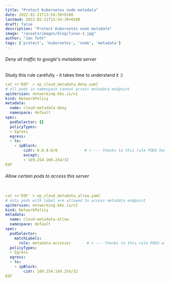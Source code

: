 ```yaml
---
title: "Protect Kubernetes node metadata"
date: 2022-02-21T13:54:39+0100
lastmod: 2022-02-21T13:54:39+0100
draft: false
description: "Protect Kubernetes node metadata"
image: "/assets/images/blog/linux-1.jpg"
author: "Jan Toth"
tags: ['protect', 'kubernetes', 'node', 'metadata']
---
```


###### Deny all traffic to google's metadata server

Study this rule carefully - it takes time to understand it :)

```yaml
cat <<'EOF' > np_cloud_metadata_deny.yaml
# all pods in namespace cannot access metadata endpoint
apiVersion: networking.k8s.io/v1
kind: NetworkPolicy
metadata:
  name: cloud-metadata-deny
  namespace: default
spec:
  podSelector: {}
  policyTypes:
  - Egress
  egress:
  - to:
    - ipBlock:
        cidr: 0.0.0.0/0            # < --- thanks to this rule PODS have an access everywhere, but 169.254.169.254!!!
        except:
        - 169.254.169.254/32
EOF
```

###### Allow certain pods to access this server


```yaml

cat <<'EOF' > np_cloud_metadata_allow.yaml
# only pods with label are allowed to access metadata endpoint
apiVersion: networking.k8s.io/v1
kind: NetworkPolicy
metadata:
  name: cloud-metadata-allow
  namespace: default
spec:
  podSelector:
    matchLabels:
      role: metadata-accessor       # < --- thanks to this rule PODS with metadata-accessor would additionally have an access to 169.254.169.254 too !!!
  policyTypes:
  - Egress
  egress:
  - to:
    - ipBlock:
        cidr: 169.254.169.254/32
EOF
```
